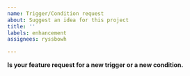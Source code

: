 ```yaml
---
name: Trigger/Condition request
about: Suggest an idea for this project
title: ''
labels: enhancement
assignees: ryssbowh

---
```


**Is your feature request for a new trigger or a new condition.**
